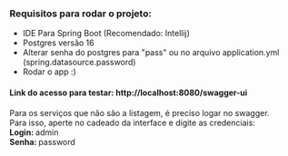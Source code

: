 ### Requisitos para rodar o projeto:
- IDE Para Spring Boot (Recomendado: Intellij)
- Postgres versão 16
- Alterar senha do postgres para "pass" ou no arquivo application.yml (spring.datasource.password)
- Rodar o app :)

#### Link do acesso para testar: http://localhost:8080/swagger-ui
Para os serviços que não são a listagem, é preciso logar no swagger.
<br> Para isso, aperte no cadeado da interface e digite as credenciais:
<br> <b>Login: </b>admin
<br> <b>Senha: </b>password